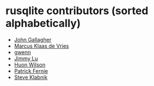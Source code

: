 rusqlite contributors (sorted alphabetically)
=============================================

* [John Gallagher](https://github.com/jgallagher)
* [Marcus Klaas de Vries](https://github.com/marcusklaas)
* [gwenn](https://github.com/gwenn)
* [Jimmy Lu](https://github.com/Yuhta)
* [Huon Wilson](https://github.com/huonw)
* [Patrick Fernie](https://github.com/pfernie)
* [Steve Klabnik](https://github.com/steveklabnik)
